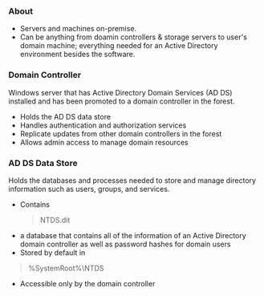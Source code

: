 ### About
- Servers and machines on-premise.
- Can be anything from doamin controllers & storage servers to user's domain machine; everything needed for an Active Directory environment besides the software.

### Domain Controller
Windows server that has Active Directory Domain Services (AD DS) installed and has been promoted to a domain controller in the forest.
- Holds the AD DS data store
- Handles authentication and authorization services 
- Replicate updates from other domain controllers in the forest
- Allows admin access to manage domain resources

### AD DS Data Store
Holds the databases and processes needed to store and manage directory information such as users, groups, and services.
- Contains <blockquote>NTDS.dit</blockquote>
 - a database that contains all of the information of an Active Directory domain controller as well as password hashes for domain users
- Stored by default in 
> %SystemRoot%\NTDS
- Accessible only by the domain controller

